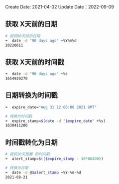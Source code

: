 Create Date: 2021-04-02
Update Date：2022-09-09

## 获取 X天前的日期

``` zsh
# 提前90天前的日期
➜  date -d "90 days ago" +%Y%m%d
20220611
```

## 获取 X天前的时间戳

``` zsh
➜  date -d "90 days ago" +%s
1654930270
```

## 日期转换为时间戳

``` zsh
➜  expire_date="Aug 31 12:00:00 2021 GMT"

# 转换为时间戳
➜  expire_stamp=$(date -d "$expire_date" +%s)
1630411200
```

## 时间戳转化为日期

``` zsh
# 提前10天提醒 的时间戳
➜  alert_stamp=$(($expire_stamp - 10*86400))

# 转换为日期
➜  date -d @$alert_stamp +%Y-%m-%d
2021-08-21
```

